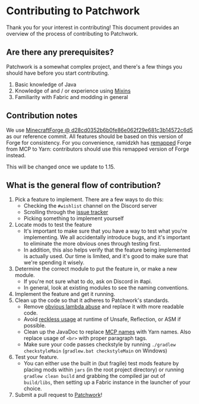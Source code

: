 # Contributing to Patchwork

Thank you for your interest in contributing! This document provides an overview of the process of contributing to Patchwork.

## Are there any prerequisites?

Patchwork is a somewhat complex project, and there's a few things you should have before you start contributing.

1. Basic knowledge of Java
2. Knowledge of and / or experience using [Mixins](https://github.com/SpongePowered/Mixin)
3. Familiarity with Fabric and modding in general


## Contribution notes

We use [MinecraftForge @ d28cd0352b6b0fe86e062f29e681c3b14572c6d5](https://github.com/MinecraftForge/MinecraftForge/tree/d28cd0352b6b0fe86e062f29e681c3b14572c6d5) as our reference commit. All features should be based on this version of Forge for consistency. For you convenience, ramidzkh has [remapped](https://github.com/PatchworkMC/YarnForge/tree/04d384add800bc395f4934507721f72eb733389f) Forge from MCP to Yarn: contributors should use this remapped version of Forge instead.

This will be changed once we update to 1.15.


## What is the general flow of contribution?

1. Pick a feature to implement. There are a few ways to do this:
    * Checking the `#wishlist` channel on the Discord server
    * Scrolling through the [issue tracker](https://github.com/PatchworkMC/patchwork-api/issues)
    * Picking something to implement yourself
2. Locate mods to test the feature
    * It's important to make sure that you have a way to test what you're implementing. We all accidentally introduce bugs, and it's important to eliminate the more obvious ones through testing first.
    * In addition, this also helps verify that the feature being implemented is actually used. Our time is limited, and it's good to make sure that we're spending it wisely.
3. Determine the correct module to put the feature in, or make a new module.
    * If you're not sure what to do, ask on Discord in #api.
    * In general, look at existing modules to see the naming conventions.
4. Implement the feature and get it running.
5. Clean up the code so that it adheres to Patchwork's standards.
    * Remove [obvious lambda abuse](https://github.com/PatchworkMC/YarnForge/blob/04d384add800bc395f4934507721f72eb733389f/src/main/java/net/minecraftforge/fml/network/NetworkRegistry.java#L164-L180) and replace it with more readable code.
    * Avoid [reckless usage](https://github.com/PatchworkMC/YarnForge/blob/04d384add800bc395f4934507721f72eb733389f/src/main/java/net/minecraftforge/fml/network/ICustomPacket.java) at runtime of Unsafe, Reflection, or ASM if possible.
    * Clean up the JavaDoc to replace [MCP names](https://github.com/PatchworkMC/YarnForge/blob/04d384add800bc395f4934507721f72eb733389f/src/main/java/net/minecraftforge/event/entity/EntityEvent.java#L64-L76) with Yarn names. Also replace usage of `<br>` with proper paragraph tags.
    * Make sure your code passes checkstyle by running `./gradlew checkstyleMain` (`gradlew.bat checkstyleMain` on Windows)
6. Test your feature.
    * You can either use the built in (but fragile) test mods feature by placing mods within `jars` (in the root project directory) or running `gradlew clean build` and grabbing the compiled jar out of `build/libs`, then setting up a Fabric instance in the launcher of your choice.
7. Submit a pull request to [Patchwork](https://github.com/PatchworkMC/patchwork-api)!
